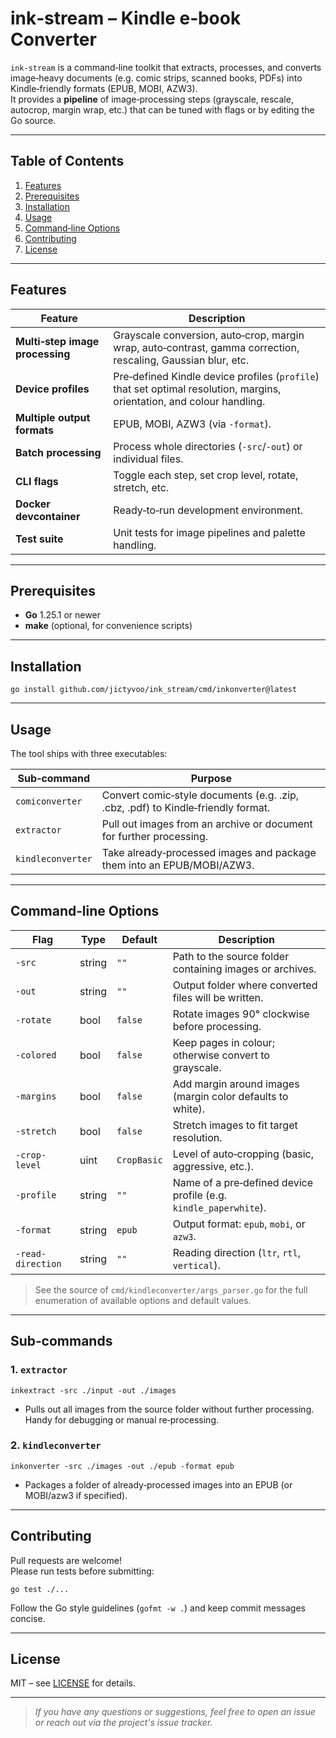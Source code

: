 # ink‑stream – Kindle e‑book Converter

`ink‑stream` is a command‑line toolkit that extracts, processes, and converts image‑heavy documents (e.g. comic strips,
scanned books, PDFs) into Kindle‑friendly formats (EPUB, MOBI, AZW3).  
It provides a **pipeline** of image‑processing steps (grayscale, rescale, autocrop, margin wrap, etc.) that can be tuned
with flags or by editing the Go source.

---

## Table of Contents

1. [Features](#features)
2. [Prerequisites](#prerequisites)
3. [Installation](#installation)
4. [Usage](#usage)
5. [Command‑line Options](#command-line-options)
6. [Contributing](#contributing)
7. [License](#license)

---

## Features

| Feature                         | Description                                                                                                            |
|---------------------------------|------------------------------------------------------------------------------------------------------------------------|
| **Multi‑step image processing** | Grayscale conversion, auto‑crop, margin wrap, auto‑contrast, gamma correction, rescaling, Gaussian blur, etc.          |
| **Device profiles**             | Pre‑defined Kindle device profiles (`profile`) that set optimal resolution, margins, orientation, and colour handling. |
| **Multiple output formats**     | EPUB, MOBI, AZW3 (via `-format`).                                                                                      |
| **Batch processing**            | Process whole directories (`-src`/`-out`) or individual files.                                                         |
| **CLI flags**                   | Toggle each step, set crop level, rotate, stretch, etc.                                                                |
| **Docker devcontainer**         | Ready‑to‑run development environment.                                                                                  |
| **Test suite**                  | Unit tests for image pipelines and palette handling.                                                                   |

---

## Prerequisites

- **Go** 1.25.1 or newer
- **make** (optional, for convenience scripts)

---

## Installation

```shell script
go install github.com/jictyvoo/ink_stream/cmd/inkonverter@latest
```

---

## Usage

The tool ships with three executables:

| Sub‑command       | Purpose                                                                          |
|-------------------|----------------------------------------------------------------------------------|
| `comiconverter`   | Convert comic‑style documents (e.g. .zip, .cbz, .pdf) to Kindle‑friendly format. |
| `extractor`       | Pull out images from an archive or document for further processing.              |
| `kindleconverter` | Take already‑processed images and package them into an EPUB/MOBI/AZW3.           |

---

## Command‑line Options

| Flag              | Type   | Default     | Description                                                      |
|-------------------|--------|-------------|------------------------------------------------------------------|
| `-src`            | string | `""`        | Path to the source folder containing images or archives.         |
| `-out`            | string | `""`        | Output folder where converted files will be written.             |
| `-rotate`         | bool   | `false`     | Rotate images 90° clockwise before processing.                   |
| `-colored`        | bool   | `false`     | Keep pages in colour; otherwise convert to grayscale.            |
| `-margins`        | bool   | `false`     | Add margin around images (margin color defaults to white).       |
| `-stretch`        | bool   | `false`     | Stretch images to fit target resolution.                         |
| `-crop-level`     | uint   | `CropBasic` | Level of auto‑cropping (basic, aggressive, etc.).                |
| `-profile`        | string | `""`        | Name of a pre‑defined device profile (e.g. `kindle_paperwhite`). |
| `-format`         | string | `epub`      | Output format: `epub`, `mobi`, or `azw3`.                        |
| `-read-direction` | string | `""`        | Reading direction (`ltr`, `rtl`, `vertical`).                    |

> See the source of `cmd/kindleconverter/args_parser.go` for the full enumeration of available options and default
> values.

---

## Sub‑commands

### 1. `extractor`

```shell script
inkextract -src ./input -out ./images
```

- Pulls out all images from the source folder without further processing. Handy for debugging or manual re‑processing.

### 2. `kindleconverter`

```shell script
inkonverter -src ./images -out ./epub -format epub
```

- Packages a folder of already‑processed images into an EPUB (or MOBI/azw3 if specified).

---

## Contributing

Pull requests are welcome!  
Please run tests before submitting:

```shell script
go test ./...
```

Follow the Go style guidelines (`gofmt -w .`) and keep commit messages concise.

---

## License

MIT – see [LICENSE](LICENSE) for details.

---

> *If you have any questions or suggestions, feel free to open an issue or reach out via the project's issue tracker.*
